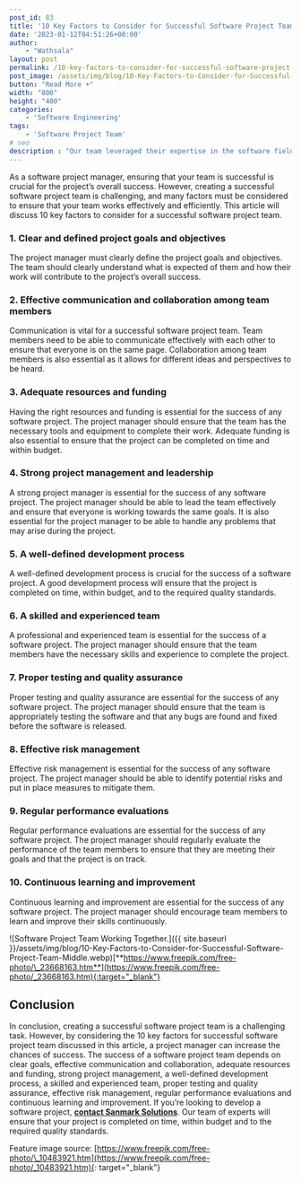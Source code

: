 ```yaml
---
post_id: 83
title: '10 Key Factors to Consider for Successful Software Project Team'
date: '2023-01-12T04:51:26+00:00'
author: 
    - "Wathsala"
layout: post
permalink: /10-key-factors-to-consider-for-successful-software-project-team/
post_image: /assets/img/blog/10-Key-Factors-to-Consider-for-Successful-Software-Project-Team-Blog.webp
button: "Read More +"
width: "800"
height: "400"
categories:
    - 'Software Engineering'
tags:
    - 'Software Project Team'
# seo
description : "Our team leveraged their expertise in the software field to plan an event that was both attractive and technologically advanced."
---
```


As a software project manager, ensuring that your team is successful is crucial for the project’s overall success. However, creating a successful software project team is challenging, and many factors must be considered to ensure that your team works effectively and efficiently. This article will discuss 10 key factors to consider for a successful software project team.

### 1. **Clear and defined project goals and objectives**

The project manager must clearly define the project goals and objectives. The team should clearly understand what is expected of them and how their work will contribute to the project’s overall success.

### 2. **Effective communication and collaboration among team members**

Communication is vital for a successful software project team. Team members need to be able to communicate effectively with each other to ensure that everyone is on the same page. Collaboration among team members is also essential as it allows for different ideas and perspectives to be heard.

### 3. **Adequate resources and funding**

Having the right resources and funding is essential for the success of any software project. The project manager should ensure that the team has the necessary tools and equipment to complete their work. Adequate funding is also essential to ensure that the project can be completed on time and within budget.

### 4. **Strong project management and leadership**

A strong project manager is essential for the success of any software project. The project manager should be able to lead the team effectively and ensure that everyone is working towards the same goals. It is also essential for the project manager to be able to handle any problems that may arise during the project.

### 5. **A well-defined development process**

A well-defined development process is crucial for the success of a software project. A good development process will ensure that the project is completed on time, within budget, and to the required quality standards.

### 6. **A skilled and experienced team**

A professional and experienced team is essential for the success of a software project. The project manager should ensure that the team members have the necessary skills and experience to complete the project.

### 7. **Proper testing and quality assurance**

Proper testing and quality assurance are essential for the success of any software project. The project manager should ensure that the team is appropriately testing the software and that any bugs are found and fixed before the software is released.

### 8. **Effective risk management**

Effective risk management is essential for the success of any software project. The project manager should be able to identify potential risks and put in place measures to mitigate them.

### **9. Regular performance evaluations**

Regular performance evaluations are essential for the success of any software project. The project manager should regularly evaluate the performance of the team members to ensure that they are meeting their goals and that the project is on track.

### **10. Continuous learning and improvement**

Continuous learning and improvement are essential for the success of any software project. The project manager should encourage team members to learn and improve their skills continuously.

![Software Project Team Working Together.]({{ site.baseurl }}/assets/img/blog/10-Key-Factors-to-Consider-for-Successful-Software-Project-Team-Middle.webp)[**https://www.freepik.com/free-photo/\_23668163.htm**](https://www.freepik.com/free-photo/_23668163.htm){:target="_blank"}

## Conclusion

In conclusion, creating a successful software project team is a challenging task. However, by considering the 10 key factors for successful software project team discussed in this article, a project manager can increase the chances of success. The success of a software project team depends on clear goals, effective communication and collaboration, adequate resources and funding, strong project management, a well-defined development process, a skilled and experienced team, proper testing and quality assurance, effective risk management, regular performance evaluations and continuous learning and improvement. If you’re looking to develop a software project, [**contact Sanmark Solutions**]({{site.baserul}}/contact/). Our team of experts will ensure that your project is completed on time, within budget and to the required quality standards.

Feature image source: [https://www.freepik.com/free-photo/\_10483921.htm](https://www.freepik.com/free-photo/_10483921.htm){: target="_blank"}
